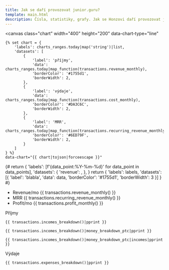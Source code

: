 ```yaml
---
title: Jak se daří provozovat junior.guru?
template: main.html
description: Čísla, statistiky, grafy. Jak se Honzovi daří provozovat junior.guru?
---
```


<canvas
    class="chart" width="400" height="200"
    data-chart-type="line"

    {% set chart = {
        'labels': charts_ranges.today|map('string')|list,
        'datasets': [
            {
                'label': 'příjmy',
                'data': charts_ranges.today|map_function(transactions.revenue_monthly),
                'borderColor': '#1755d1',
                'borderWidth': 2,
            },
            {
                'label': 'výdaje',
                'data': charts_ranges.today|map_function(transactions.cost_monthly),
                'borderColor': '#DA3C6C',
                'borderWidth': 2,
            },
            {
                'label': 'MRR',
                'data': charts_ranges.today|map_function(transactions.recurring_revenue_monthly),
                'borderColor': '#6ED79F',
                'borderWidth': 2,
            }
        ]
    } %}
    data-chart="{{ chart|tojson|forceescape }}"
>
</canvas>


{#
        return {
            'labels': [f'{data_point:%Y-%m-%d}' for data_point in data_points],
            'datasets': {
                'revenue': ,
            },
        }
        return {
            'labels': labels,
            'datasets': [{
                'label': 'blabla',
                'data': data,
                'borderColor': '#1755d1',
                'borderWidth': 3
            }]
        }
#}

- Revenue/mo {{ transactions.revenue_monthly() }}
- MRR {{ transactions.recurring_revenue_monthly() }}
- Profit/mo {{ transactions.profit_monthly() }}

Příjmy

```
{{ transactions.incomes_breakdown()|pprint }}
```

```
{{ transactions.incomes_breakdown()|money_breakdown_ptc|pprint }}
```

```
{{ transactions.incomes_breakdown()|money_breakdown_ptc|incomes|pprint }}
```

Výdaje

```
{{ transactions.expenses_breakdown()|pprint }}
```
